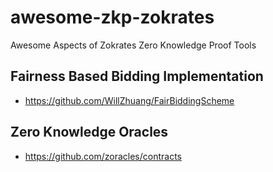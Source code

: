 # awesome-zkp-zokrates
Awesome Aspects of Zokrates Zero Knowledge Proof Tools

## Fairness Based Bidding Implementation
- https://github.com/WillZhuang/FairBiddingScheme

## Zero Knowledge Oracles
- https://github.com/zoracles/contracts
